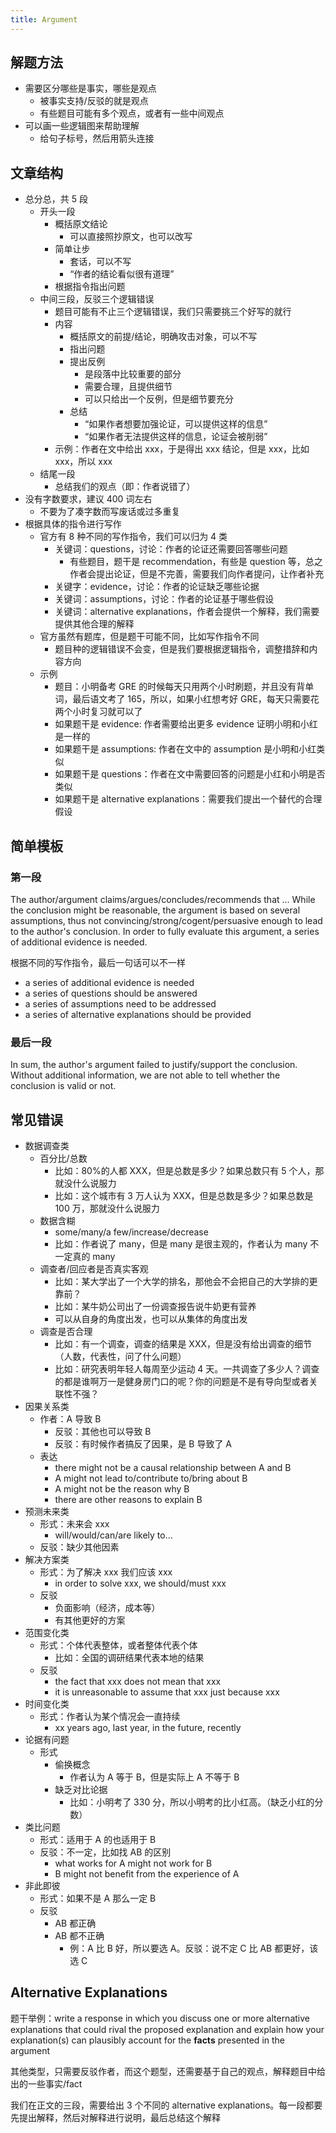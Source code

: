 ```yaml
---
title: Argument
---
```


## 解题方法

- 需要区分哪些是事实，哪些是观点
  - 被事实支持/反驳的就是观点
  - 有些题目可能有多个观点，或者有一些中间观点
- 可以画一些逻辑图来帮助理解
  - 给句子标号，然后用箭头连接

## 文章结构

- 总分总，共 5 段
  - 开头一段
    - 概括原文结论
      - 可以直接照抄原文，也可以改写
    - 简单让步
      - 套话，可以不写
      - “作者的结论看似很有道理”
    - 根据指令指出问题
  - 中间三段，反驳三个逻辑错误
    - 题目可能有不止三个逻辑错误，我们只需要挑三个好写的就行
    - 内容
      - 概括原文的前提/结论，明确攻击对象，可以不写
      - 指出问题
      - 提出反例
        - 是段落中比较重要的部分
        - 需要合理，且提供细节
        - 可以只给出一个反例，但是细节要充分
      - 总结
        - “如果作者想要加强论证，可以提供这样的信息”
        - “如果作者无法提供这样的信息，论证会被削弱”
    - 示例：作者在文中给出 xxx，于是得出 xxx 结论，但是 xxx，比如 xxx，所以 xxx
  - 结尾一段
    - 总结我们的观点（即：作者说错了）
- 没有字数要求，建议 400 词左右
  - 不要为了凑字数而写废话或过多重复
- 根据具体的指令进行写作
  - 官方有 8 种不同的写作指令，我们可以归为 4 类
    - 关键词：questions，讨论：作者的论证还需要回答哪些问题
      - 有些题目，题干是 recommendation，有些是 question 等，总之作者会提出论证，但是不完善，需要我们向作者提问，让作者补充
    - 关键字：evidence，讨论：作者的论证缺乏哪些论据
    - 关键词：assumptions，讨论：作者的论证基于哪些假设
    - 关键词：alternative explanations，作者会提供一个解释，我们需要提供其他合理的解释
  - 官方虽然有题库，但是题干可能不同，比如写作指令不同
    - 题目种的逻辑错误不会变，但是我们要根据逻辑指令，调整措辞和内容方向
  - 示例
    - 题目：小明备考 GRE 的时候每天只用两个小时刷题，并且没有背单词，最后语文考了 165，所以，如果小红想考好 GRE，每天只需要花两个小时复习就可以了
    - 如果题干是 evidence: 作者需要给出更多 evidence 证明小明和小红是一样的
    - 如果题干是 assumptions: 作者在文中的 assumption 是小明和小红类似
    - 如果题干是 questions：作者在文中需要回答的问题是小红和小明是否类似
    - 如果题干是 alternative explanations：需要我们提出一个替代的合理假设

## 简单模板

### 第一段

The author/argument claims/argues/concludes/recommends that ... While the conclusion might be reasonable, the argument is based on several assumptions, thus not convincing/strong/cogent/persuasive enough to lead to the author's conclusion. In order to fully evaluate this argument, a series of additional evidence is needed.

根据不同的写作指令，最后一句话可以不一样

- a series of additional evidence is needed
- a series of questions should be answered
- a series of assumptions need to be addressed
- a series of alternative explanations should be provided

### 最后一段

In sum, the author's argument failed to justify/support the conclusion. Without additional information, we are not able to tell whether the conclusion is valid or not.

## 常见错误

- 数据调查类
  - 百分比/总数
    - 比如：80%的人都 XXX，但是总数是多少？如果总数只有 5 个人，那就没什么说服力
    - 比如：这个城市有 3 万人认为 XXX，但是总数是多少？如果总数是 100 万，那就没什么说服力
  - 数据含糊
    - some/many/a few/increase/decrease
    - 比如：作者说了 many，但是 many 是很主观的，作者认为 many 不一定真的 many
  - 调查者/回应者是否真实客观
    - 比如：某大学出了一个大学的排名，那他会不会把自己的大学排的更靠前？
    - 比如：某牛奶公司出了一份调查报告说牛奶更有营养
    - 可以从自身的角度出发，也可以从集体的角度出发
  - 调查是否合理
    - 比如：有一个调查，调查的结果是 XXX，但是没有给出调查的细节（人数，代表性，问了什么问题）
    - 比如：研究表明年轻人每周至少运动 4 天。一共调查了多少人？调查的都是谁啊万一是健身房门口的呢？你的问题是不是有导向型或者关联性不强？
- 因果关系类
  - 作者：A 导致 B
    - 反驳：其他也可以导致 B
    - 反驳：有时候作者搞反了因果，是 B 导致了 A
  - 表达
    - there might not be a causal relationship between A and B
    - A might not lead to/contribute to/bring about B
    - A might not be the reason why B
    - there are other reasons to explain B
- 预测未来类
  - 形式：未来会 xxx
    - will/would/can/are likely to...
  - 反驳：缺少其他因素
- 解决方案类
  - 形式：为了解决 xxx 我们应该 xxx
    - in order to solve xxx, we should/must xxx
  - 反驳
    - 负面影响（经济，成本等）
    - 有其他更好的方案
- 范围变化类
  - 形式：个体代表整体，或者整体代表个体
    - 比如：全国的调研结果代表本地的结果
  - 反驳
    - the fact that xxx does not mean that xxx
    - it is unreasonable to assume that xxx just because xxx
- 时间变化类
  - 形式：作者认为某个情况会一直持续
    - xx years ago, last year, in the future, recently
- 论据有问题
  - 形式
    - 偷换概念
      - 作者认为 A 等于 B，但是实际上 A 不等于 B
    - 缺乏对比论据
      - 比如：小明考了 330 分，所以小明考的比小红高。（缺乏小红的分数）
- 类比问题
  - 形式：适用于 A 的也适用于 B
  - 反驳：不一定，比如找 AB 的区别
    - what works for A might not work for B
    - B might not benefit from the experience of A
- 非此即彼
  - 形式：如果不是 A 那么一定 B
  - 反驳
    - AB 都正确
    - AB 都不正确
      - 例：A 比 B 好，所以要选 A。反驳：说不定 C 比 AB 都更好，该选 C

## Alternative Explanations

题干举例：write a response in which you discuss one or more alternative explanations that could rival the proposed explanation and explain how your explanation(s) can plausibly account for the **facts** presented in the argument

其他类型，只需要反驳作者，而这个题型，还需要基于自己的观点，解释题目中给出的一些事实/fact

我们在正文的三段，需要给出 3 个不同的 alternative explanations。每一段都要先提出解释，然后对解释进行说明，最后总结这个解释
